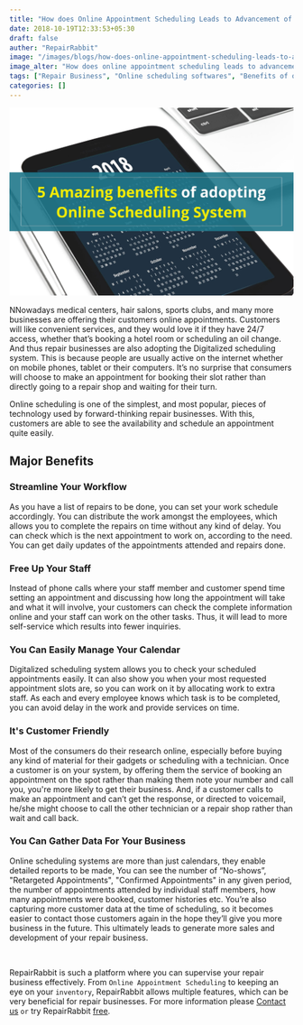```yaml
---
title: "How does Online Appointment Scheduling Leads to Advancement of a Repair Business?"
date: 2018-10-19T12:33:53+05:30
draft: false
auther: "RepairRabbit"
image: "/images/blogs/how-does-online-appointment-scheduling-leads-to-advancement-of-a-repair-business.jpg"
image_alter: "How does online appointment scheduling leads to advancement of a repair business?"
tags: ["Repair Business", "Online scheduling softwares", "Benefits of online scheduling", "Adoption of online appointment system"]
categories: []
---
```


<img src="/images/blogs/how-does-online-appointment-scheduling-leads-to-advancement-of-a-repair-business.jpg" alt="How does online appointment scheduling leads to advancement of a repair business?" />

NNowadays medical centers, hair salons, sports clubs, and many more businesses are offering their customers online appointments. Customers will like convenient services, and they would love it if they have 24/7 access, whether that’s booking a hotel room or scheduling an oil change. And thus repair businesses are also adopting the Digitalized scheduling system. This is because people are usually active on the internet whether on mobile phones, tablet or their computers. It’s no surprise that consumers will choose to make an appointment for booking their slot rather than directly going to a repair shop and waiting for their turn. 

Online scheduling is one of the simplest, and most popular, pieces of technology used by forward-thinking repair businesses. With this, customers are able to see the availability and schedule an appointment quite easily.

## Major Benefits

### Streamline Your Workflow

As you have a list of repairs to be done, you can set your work schedule accordingly. You can distribute the work amongst the employees, which allows you to complete the repairs on time without any kind of delay. You can check which is the next appointment to work on, according to the need. You can get daily updates of the appointments attended and repairs done.

### Free Up Your Staff

Instead of phone calls where your staff member and customer spend time setting an appointment and discussing how long the appointment will take and what it will involve, your customers can check the complete information online and your staff can work on the other tasks. Thus, it will lead to more self-service which results into fewer inquiries.

### You Can Easily Manage Your Calendar

Digitalized scheduling system allows you to check your scheduled appointments easily. It can also show you when your most requested appointment slots are, so you can work on it by allocating work to extra staff. As each and every employee knows which task is to be completed, you can avoid delay in the work and provide services on time.

### It's Customer Friendly

Most of the consumers do their research online, especially before buying any kind of material for their gadgets or scheduling with a technician. Once a customer is on your system, by offering them the service of booking an appointment on the spot rather than making them note your number and call you, you're more likely to get their business. And, if a customer calls to make an appointment and can’t get the response, or directed to voicemail, he/she might choose to call the other technician or a repair shop rather than wait and call back.

### You Can Gather Data For Your Business

Online scheduling systems are more than just calendars, they enable detailed reports to be made, You can see the number of “No-shows”, "Retargeted Appointments", "Confirmed Appointments" in any given period, the number of appointments attended by individual staff members, how many appointments were booked, customer histories etc. You’re also capturing more customer data at the time of scheduling, so it becomes easier to contact those customers again in the hope they’ll give you more business in the future. This ultimately leads to generate more sales and development of your repair business.

<br>

RepairRabbit is such a platform where you can supervise your repair business effectively. From `Online Appointment Scheduling` to keeping an eye on your `inventory`, RepairRabbit allows multiple features, which can be very beneficial for repair businesses. For more information please <a href="mailto:sales@repairrabbit.co?subject=Query of RepairRabbit" target="_blank">Contact us</a> `or` try RepairRabbit <a href="https://demo.repairrabbit.co/admin" rel="noopener" target="_blank" title="RepairRabbit Demo">free</a>.

<br>
